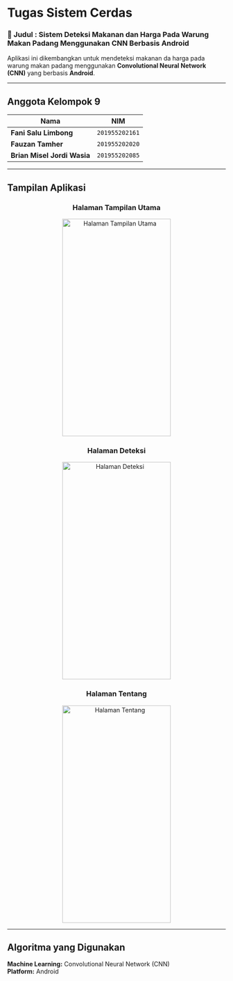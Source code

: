 # Tugas Sistem Cerdas  

### 📌 Judul : **Sistem Deteksi Makanan dan Harga Pada Warung Makan Padang Menggunakan CNN Berbasis Android**
Aplikasi ini dikembangkan untuk mendeteksi makanan da harga pada warung makan padang menggunakan **Convolutional Neural Network (CNN)** yang berbasis **Android**.

---

## Anggota Kelompok 9  

| Nama | NIM |
|------|------|
|**Fani Salu Limbong**| `201955202161` |
|**Fauzan Tamher**| `201955202020` |
|**Brian Misel Jordi Wasia**| `201955202085` |

---

## Tampilan Aplikasi   

<div align="center">

### **Halaman Tampilan Utama**
<img width="250" height="500" src="gambar/gambar1" alt="Halaman Tampilan Utama">

### **Halaman Deteksi**
<img width="250" height="500" src="gambar/gambar2" alt="Halaman Deteksi">

### **Halaman Tentang**
<img width="250" height="500" src="gambar/gambar3" alt="Halaman Tentang">

>

</div>

---

## Algoritma yang Digunakan  
**Machine Learning:** Convolutional Neural Network (CNN)  
**Platform:** Android 
